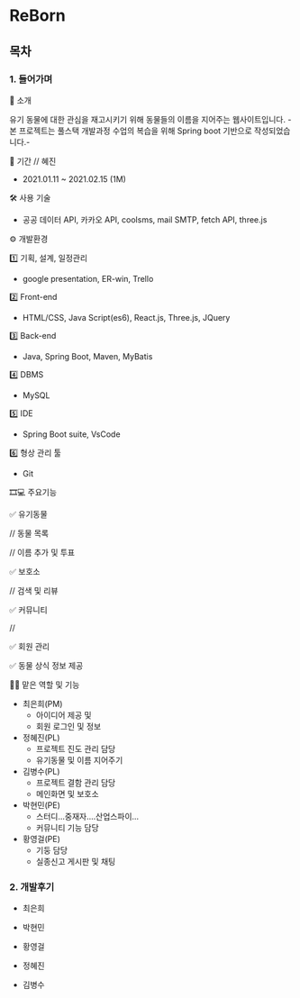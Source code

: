 # ReBorn

## 목차

### 1. 들어가며

📑 소개

유기 동물에 대한 관심을 재고시키기 위해 동물들의 이름을 지어주는 웹사이트입니다.
-본 프로젝트는 풀스택 개발과정 수업의 복습을 위해 Spring boot 기반으로 작성되었습니다.-

📆 기간   // 혜진

 - 2021.01.11 ~ 2021.02.15 (1M)

🛠 사용 기술 

 - 공공 데이터 API, 카카오 API, coolsms, mail SMTP, fetch API, three.js

⚙ 개발환경

1️⃣ 기획, 설계, 일정관리

- google presentation, ER-win, Trello

2️⃣ Front-end

- HTML/CSS, Java Script(es6), React.js, Three.js, JQuery

3️⃣ Back-end

- Java, Spring Boot, Maven, MyBatis

4️⃣ DBMS

- MySQL

5️⃣ IDE

- Spring Boot suite, VsCode

6️⃣ 형상 관리 툴

- Git

🎞💻 주요기능


✅ 유기동물

// 동물 목록

// 이름 추가 및 투표

✅ 보호소

// 검색 및 리뷰

✅ 커뮤니티

// 

✅ 회원 관리

✅ 동물 상식 정보 제공

👨‍🦲 맡은 역할 및 기능

- 최은희(PM)
    - 아이디어 제공 및
    - 회원 로그인 및 정보
- 정혜진(PL)
    - 프로젝트 진도 관리 담당
    - 유기동물 및 이름 지어주기
- 김병수(PL)
    - 프로젝트 결함 관리 담당
    - 메인화면 및 보호소
- 박현민(PE)
    - 스터디...중재자....산업스파이...
    - 커뮤니티 기능 담당
- 황영걸(PE)
    - 기둥 담당
    - 실종신고 게시판 및 채팅

### 2. 개발후기

- 최은희

- 박현민
- 황영걸
- 정혜진
- 김병수

